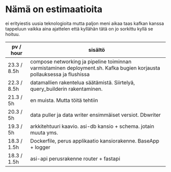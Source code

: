 
# Nämä on estimaatioita

ei erityiestis uusia teknologioita mutta paljon meni aikaa taas kafkan kanssa tappeluun vaikka
aina ajattelen että kyllähän tätä on jo sorkittu kyllä se hoituu.


| pv / hour   | sisältö                                                                                                                |
|-------------|------------------------------------------------------------------------------------------------------------------------|
| 23.3 / 8.5h | compose networking ja pipeline toiminnan varmistaminen deployment.sh. Kafka bugien korjausta pollauksessa ja flushissa |
| 22.3 / 8.5h | datamallien rakentelua säätämistä. Siirtelyä, query_builderin rakentaminen.                                            |
| 21.3 / 5h   | en muista. Mutta töitä tehtiin                                                                                         |
| 20.3 / 5h   | data puller ja data writer ensimmäiset versiot. Dbwriter                                                               |
| 19.3 / 5h   | arkkitehtuuri kaavio. asi-db kansio + schema. jotain muuta yms.                                                        |
| 18.3 / 1.5h | Dockerfile, perus applikaatio kansiorakenne. BaseApp + logger                                                          |
| 18.3 / 1.5h | asi-api perusrakenne router + fastapi                                                                                  |